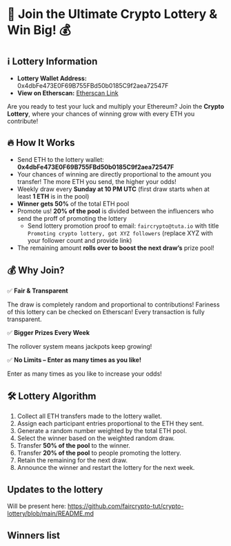 # 🚀 Join the Ultimate Crypto Lottery & Win Big! 💰

## ℹ️ Lottery Information
- **Lottery Wallet Address:** 0x4dbFe473E0F69B755FBd50b0185C9f2aea72547F
- **View on Etherscan:** [Etherscan Link](https://etherscan.io/address/0x4dbFe473E0F69B755FBd50b0185C9f2aea72547F)

Are you ready to test your luck and multiply your Ethereum? Join the **Crypto Lottery**, where your chances of winning grow with every ETH you contribute!

## 🔥 How It Works
- Send ETH to the lottery wallet: **0x4dbFe473E0F69B755FBd50b0185C9f2aea72547F**
- Your chances of winning are directly proportional to the amount you transfer! The more ETH you send, the higher your odds!
- Weekly draw every **Sunday at 10 PM UTC** (first draw starts when at least **1 ETH** is in the pool)
- **Winner gets 50%** of the total ETH pool
- Promote us! **20% of the pool** is divided between the influencers who send the proff of promoting the lottery
  -  Send lottery promotion proof to email: `faircrypto@tuta.io` with title `Promoting crypto lottery, got XYZ followers` (replace XYZ with your follower count and provide link)
- The remaining amount **rolls over to boost the next draw’s** prize pool!

## 💰 Why Join?
✅ **Fair & Transparent**

The draw is completely random and proportional to contributions! Fariness of this lottery can be checked on Etherscan! Every transaction is fully transparent.

✅ **Bigger Prizes Every Week**

The rollover system means jackpots keep growing!

✅ **No Limits – Enter as many times as you like!**

Enter as many times as you like to increase your odds!

## 🛠 Lottery Algorithm
1. Collect all ETH transfers made to the lottery wallet.
2. Assign each participant entries proportional to the ETH they sent.
3. Generate a random number weighted by the total ETH pool.
4. Select the winner based on the weighted random draw.
5. Transfer **50% of the pool** to the winner.
6. Transfer **20% of the pool** to people promoting the lottery.
7. Retain the remaining for the next draw.
8. Announce the winner and restart the lottery for the next week.

## Updates to the lottery

Will be present here: https://github.com/faircrypto-tut/crypto-lottery/blob/main/README.md

##  Winners list

